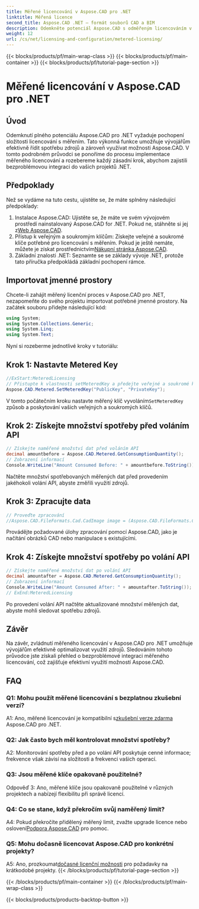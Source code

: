 ```yaml
---
title: Měřené licencování v Aspose.CAD pro .NET
linktitle: Měřená licence
second_title: Aspose.CAD .NET – formát souborů CAD a BIM
description: Odemkněte potenciál Aspose.CAD s odměřeným licencováním v .NET. Plynule optimalizujte využití zdrojů. Prozkoumejte našeho podrobného průvodce.
weight: 12
url: /cs/net/licensing-and-configuration/metered-licensing/
---
```


{{< blocks/products/pf/main-wrap-class >}}
{{< blocks/products/pf/main-container >}}
{{< blocks/products/pf/tutorial-page-section >}}

# Měřené licencování v Aspose.CAD pro .NET

## Úvod

Odemknutí plného potenciálu Aspose.CAD pro .NET vyžaduje pochopení složitosti licencování s měřením. Tato výkonná funkce umožňuje vývojářům efektivně řídit spotřebu zdrojů a zároveň využívat možnosti Aspose.CAD. V tomto podrobném průvodci se ponoříme do procesu implementace měřeného licencování a rozebereme každý zásadní krok, abychom zajistili bezproblémovou integraci do vašich projektů .NET.

## Předpoklady

Než se vydáme na tuto cestu, ujistěte se, že máte splněny následující předpoklady:
1.  Instalace Aspose.CAD: Ujistěte se, že máte ve svém vývojovém prostředí nainstalovaný Aspose.CAD for .NET. Pokud ne, stáhněte si jej z[Web Aspose.CAD](https://releases.aspose.com/cad/net/).
2.  Přístup k veřejným a soukromým klíčům: Získejte veřejné a soukromé klíče potřebné pro licencování s měřením. Pokud je ještě nemáte, můžete je získat prostřednictvím[Nákupní stránka Aspose.CAD](https://purchase.aspose.com/buy).
3. Základní znalosti .NET: Seznamte se se základy vývoje .NET, protože tato příručka předpokládá základní pochopení rámce.

## Importovat jmenné prostory

Chcete-li zahájit měřený licenční proces v Aspose.CAD pro .NET, nezapomeňte do svého projektu importovat potřebné jmenné prostory. Na začátek souboru přidejte následující kód:
```csharp
using System;
using System.Collections.Generic;
using System.Linq;
using System.Text;
```

Nyní si rozeberme jednotlivé kroky v tutoriálu:

## Krok 1: Nastavte Metered Key

```csharp
//ExStart:MeteredLicensing
// Přistupte k vlastnosti setMeteredKey a předejte veřejné a soukromé klíče jako parametry
Aspose.CAD.Metered.SetMeteredKey("PublicKey", "PrivateKey");
```

 V tomto počátečním kroku nastavte měřený klíč vyvoláním`SetMeteredKey` způsob a poskytování vašich veřejných a soukromých klíčů.

## Krok 2: Získejte množství spotřeby před voláním API

```csharp
// Získejte naměřené množství dat před voláním API
decimal amountbefore = Aspose.CAD.Metered.GetConsumptionQuantity();
// Zobrazení informací
Console.WriteLine("Amount Consumed Before: " + amountbefore.ToString());
```

Načtěte množství spotřebovaných měřených dat před provedením jakéhokoli volání API, abyste změřili využití zdrojů.

## Krok 3: Zpracujte data

```csharp
// Proveďte zpracování
//Aspose.CAD.FileFormats.Cad.CadImage image = (Aspose.CAD.FileFormats.Cad.CadImage)Aspose.CAD.Image.load("BlockRefDgn.dwg");
```

Provádějte požadované úlohy zpracování pomocí Aspose.CAD, jako je načítání obrázků CAD nebo manipulace s existujícími.

## Krok 4: Získejte množství spotřeby po volání API

```csharp
// Získejte naměřené množství dat po volání API
decimal amountafter = Aspose.CAD.Metered.GetConsumptionQuantity();
// Zobrazení informací
Console.WriteLine("Amount Consumed After: " + amountafter.ToString());
// ExEnd:MeteredLicensing
```

Po provedení volání API načtěte aktualizované množství měřených dat, abyste mohli sledovat spotřebu zdrojů.

## Závěr

Na závěr, zvládnutí měřeného licencování v Aspose.CAD pro .NET umožňuje vývojářům efektivně optimalizovat využití zdrojů. Sledováním tohoto průvodce jste získali přehled o bezproblémové integraci měřeného licencování, což zajišťuje efektivní využití možností Aspose.CAD.

## FAQ

### Q1: Mohu použít měřené licencování s bezplatnou zkušební verzí?

 A1: Ano, měřené licencování je kompatibilní s[zkušební verze zdarma](https://releases.aspose.com/) Aspose.CAD pro .NET.

### Q2: Jak často bych měl kontrolovat množství spotřeby?

A2: Monitorování spotřeby před a po volání API poskytuje cenné informace; frekvence však závisí na složitosti a frekvenci vašich operací.

### Q3: Jsou měřené klíče opakovaně použitelné?

Odpověď 3: Ano, měřené klíče jsou opakovaně použitelné v různých projektech a nabízejí flexibilitu při správě licencí.

### Q4: Co se stane, když překročím svůj naměřený limit?

 A4: Pokud překročíte přidělený měřený limit, zvažte upgrade licence nebo oslovení[Podpora Aspose.CAD](https://forum.aspose.com/c/cad/19) pro pomoc.

### Q5: Mohu dočasně licencovat Aspose.CAD pro konkrétní projekty?

 A5: Ano, prozkoumat[dočasné licenční možnosti](https://purchase.aspose.com/temporary-license/) pro požadavky na krátkodobé projekty.
{{< /blocks/products/pf/tutorial-page-section >}}

{{< /blocks/products/pf/main-container >}}
{{< /blocks/products/pf/main-wrap-class >}}

{{< blocks/products/products-backtop-button >}}

